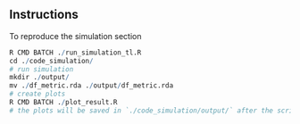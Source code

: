 ## Instructions

To reproduce the simulation section

```R
R CMD BATCH ./run_simulation_tl.R
cd ./code_simulation/
# run simulation
mkdir ./output/
mv ./df_metric.rda ./output/df_metric.rda
# create plots
R CMD BATCH ./plot_result.R
# the plots will be saved in `./code_simulation/output/` after the script
```
